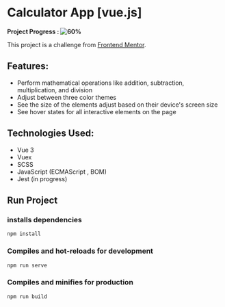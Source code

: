 # Calculator App [vue.js]

**Project Progress : ![60%](https://progress-bar.dev/60/?title=done)**

<!-- **[See Website Live]()** -->

This project is a challenge from [Frontend Mentor](https://www.frontendmentor.io/challenges/calculator-app-9lteq5N29).

## Features:

- Perform mathematical operations like addition, subtraction, multiplication, and division
- Adjust between three color themes
- See the size of the elements adjust based on their device's screen size
- See hover states for all interactive elements on the page

## Technologies Used:

- Vue 3
- Vuex
- SCSS
- JavaScript (ECMAScript , BOM)
- Jest (in progress)

<!-- **[See Website Live]()** -->

## Run Project

### installs dependencies

```
npm install
```

### Compiles and hot-reloads for development

```
npm run serve
```

### Compiles and minifies for production

```
npm run build
```

<!--
## Output design Screenshots:

Large Screen - theme 1:

![Output](/Output-design-screenshots/1.png)

Medium Screen - theme 2:

![Output](/Output-design-screenshots/2.png)

Small Screen - theme 3:

![Output](/Output-design-screenshots/3.png)
-->
